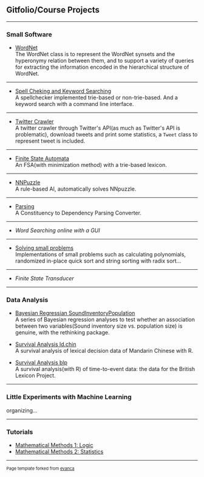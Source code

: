 ## Gitfolio/Course Projects

---

### Small Software

- [WordNet](https://github.com/JINHXu/WordNet)<br>
The WordNet class is to represent the WordNet synsets and the hyperonymy relation between them, and to support a variety of queries for extracting the information encoded in the hierarchical structure of WordNet.
<!--
<img src="images/dog_horse-graph.png?raw=true"/>
-->


---
- [Spell Cheking and Keyword Searching](https://github.com/JINHXu/spellchecker)<br>
A spellchecker implemented trie-based or non-trie-based. And a keyword search with a command line interface.
<!--
<img src="images/standard_trie.png?raw=true"/>
-->

---
- [Twitter Crawler](https://github.com/JINHXu/TwitterCrawler)<br>
A twitter crawler through Twitter's API(as much as Twitter's API is problematic), download tweets and print some statistics, a `Tweet` class to represent tweet is included.


---
- [Finite State Automata](https://github.com/JINHXu/FSA)<br>
An FSA(with minimization method) with a trie-based lexicon.
<!--
<img src="images/minimized.png?raw=true"/>
-->



---
- [NNPuzzle](https://github.com/JINHXu/NNpuzzle)<br>
A rule-based AI, automatically solves NNpuzzle.
<!--
<img src="images/145px-15-puzzle_magical.svg.png?raw=true"/>
-->



---
- [Parsing](https://github.com/JINHXu/Cons2DepConv)<br>
A Constituency to Dependency Parsing Converter.
<!--
<img src="images/altenheim-tree-dep-auto.png?raw=true"/>
-->

---

- _Word Searching online with a GUI_

<!--
- [Word Searching online with a GUI](https://github.com/JINHXu/WordSearcherNGUI)
<!--
<img src="images/dummy_thumbnail.jpg?raw=true"/>
-->

---
- [Solving small problems](https://github.com/JINHXu/problemsolving)<br>
Implementations of small problems such as calculating polynomials, randomized in-place quick sort and string sorting with radix sort...



---
- _Finite State Transducer_

---
### Data Analysis

- [Bayesian Regressian SoundInventoryPopulation](https://github.com/JINHXu/soundInventoryPopulation)<br>
A series of Bayesian regression analyses to test whether an association between two variables(Sound inventory size vs. population size) is genuine, with the rethinking package.

- [Survival Analysis ld.chin](https://github.com/JINHXu/ld.chin_t2e)<br>
A survival analysis of lexical decision data of Mandarin Chinese with R.

- [Survival Analysis blp](https://github.com/JINHXu/blp_t2e)<br>
A survival analysis(with R) of time-to-event data: the data for the British Lexicon Project.


---


### Little Experiments with Machine Learning

organizing...

---


### Tutorials

- [Mathematical Methods 1: Logic](https://github.com/JINHXu/Mathematical-Methods-I-WS1920-Tutorial.github.io/blob/master/README.md)
- [Mathematical Methods 2: Statistics](https://moodle.zdv.uni-tuebingen.de/course/view.php?id=820#section-2)



---

<p style="font-size:11px">Page template forked from <a href="https://github.com/evanca/quick-portfolio">evanca</a></p>
<!-- Remove above link if you don't want to attibute -->
